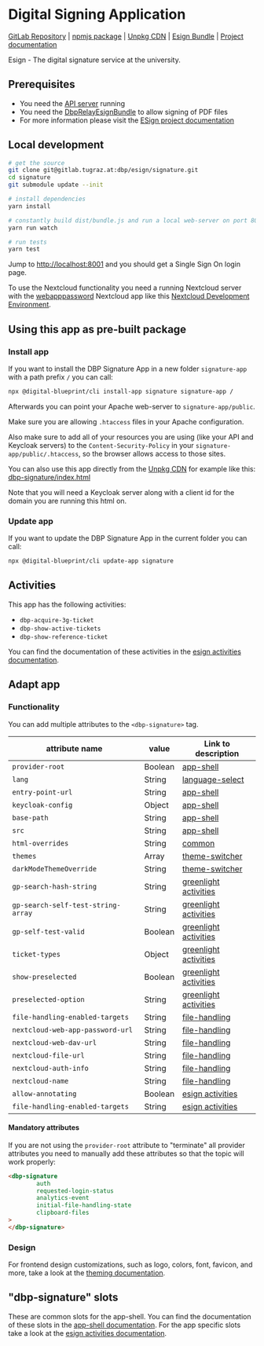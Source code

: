# Digital Signing Application

[GitLab Repository](https://gitlab.tugraz.at/dbp/esign/signature) |
[npmjs package](https://www.npmjs.com/package/@dbp-topics/signature) |
[Unpkg CDN](https://unpkg.com/browse/@dbp-topics/signature/) |
[Esign Bundle](https://gitlab.tugraz.at/dbp/esign/dbp-relay-esign-bundle) |
[Project documentation](https://dbp-demo.tugraz.at/site/software/esign.html)

Esign - The digital signature service at the university.

## Prerequisites

- You need the [API server](https://gitlab.tugraz.at/dbp/relay/dbp-relay-server-template) running
- You need the [DbpRelayEsignBundle](https://gitlab.tugraz.at/dbp/esign/dbp-relay-esign-bundle) to allow signing of PDF files
- For more information please visit the [ESign project documentation](https://dbp-demo.tugraz.at/site/software/esign.html)

## Local development

```bash
# get the source
git clone git@gitlab.tugraz.at:dbp/esign/signature.git
cd signature
git submodule update --init

# install dependencies
yarn install

# constantly build dist/bundle.js and run a local web-server on port 8001 
yarn run watch

# run tests
yarn test
```

Jump to <http://localhost:8001> and you should get a Single Sign On login page.

To use the Nextcloud functionality you need a running Nextcloud server with the
[webapppassword](https://gitlab.tugraz.at/DBP/Middleware/Nextcloud/webapppassword) Nextcloud app like this
[Nextcloud Development Environment](https://gitlab.tugraz.at/DBP/Middleware/Nextcloud/webapppassword/-/tree/master/docker).

## Using this app as pre-built package

### Install app

If you want to install the DBP Signature App in a new folder `signature-app` with a path prefix `/` you can call:

```bash
npx @digital-blueprint/cli install-app signature signature-app /
```

Afterwards you can point your Apache web-server to `signature-app/public`.

Make sure you are allowing `.htaccess` files in your Apache configuration.

Also make sure to add all of your resources you are using (like your API and Keycloak servers) to the
`Content-Security-Policy` in your `signature-app/public/.htaccess`, so the browser allows access to those sites.

You can also use this app directly from the [Unpkg CDN](https://unpkg.com/browse/@dbp-topics/signature/)
for example like this: [dbp-signature/index.html](https://gitlab.tugraz.at/dbp/esign/signature/-/tree/master/examples/dbp-signature/index.html)

Note that you will need a Keycloak server along with a client id for the domain you are running this html on.

### Update app

If you want to update the DBP Signature App in the current folder you can call:

```bash
npx @digital-blueprint/cli update-app signature
```

## Activities

This app has the following activities:
- `dbp-acquire-3g-ticket`
- `dbp-show-active-tickets`
- `dbp-show-reference-ticket`

You can find the documentation of these activities in the [esign activities documentation](https://gitlab.tugraz.at/dbp/esign/signature/-/tree/master/src).

## Adapt app

### Functionality

You can add multiple attributes to the `<dbp-signature>` tag.

| attribute name | value | Link to description |
|----------------|-------| ------------|
| `provider-root` | Boolean | [app-shell](https://gitlab.tugraz.at/dbp/web-components/toolkit/-/tree/master/packages/app-shell#attributes) |
| `lang`         | String | [language-select](https://gitlab.tugraz.at/dbp/web-components/toolkit/-/tree/master/packages/language-select#attributes) | 
| `entry-point-url` | String | [app-shell](https://gitlab.tugraz.at/dbp/web-components/toolkit/-/tree/master/packages/app-shell#attributes) |
| `keycloak-config` | Object | [app-shell](https://gitlab.tugraz.at/dbp/web-components/toolkit/-/tree/master/packages/app-shell#attributes) |
| `base-path` | String | [app-shell](https://gitlab.tugraz.at/dbp/web-components/toolkit/-/tree/master/packages/app-shell#attributes) |
| `src` | String | [app-shell](https://gitlab.tugraz.at/dbp/web-components/toolkit/-/tree/master/packages/app-shell#attributes) |
| `html-overrides` | String | [common](https://gitlab.tugraz.at/dbp/web-components/toolkit/-/tree/master/packages/common#overriding-slots-in-nested-web-components) |
| `themes` | Array | [theme-switcher](https://gitlab.tugraz.at/dbp/web-components/toolkit/-/tree/master/packages/theme-switcher#themes-attribute) |
| `darkModeThemeOverride` | String | [theme-switcher](https://gitlab.tugraz.at/dbp/web-components/toolkit/-/tree/master/packages/theme-switcher#themes-attribute) |
| `gp-search-hash-string` | String | [greenlight activities](https://gitlab.tugraz.at/dbp/greenlight/greenlight/-/tree/main/src) |
| `gp-search-self-test-string-array` | String | [greenlight activities](https://gitlab.tugraz.at/dbp/greenlight/greenlight/-/tree/main/src) |
| `gp-self-test-valid` | Boolean | [greenlight activities](https://gitlab.tugraz.at/dbp/greenlight/greenlight/-/tree/main/src) |
| `ticket-types` | Object | [greenlight activities](https://gitlab.tugraz.at/dbp/greenlight/greenlight/-/tree/main/src#shared-attributes) |
| `show-preselected` | Boolean | [greenlight activities](https://gitlab.tugraz.at/dbp/greenlight/greenlight/-/tree/main/src) |
| `preselected-option` | String | [greenlight activities](https://gitlab.tugraz.at/dbp/greenlight/greenlight/-/tree/main/src) |
| `file-handling-enabled-targets` | String | [file-handling](https://gitlab.tugraz.at/dbp/web-components/toolkit/-/tree/master/packages/file-handling#attributes) |
| `nextcloud-web-app-password-url` | String | [file-handling](https://gitlab.tugraz.at/dbp/web-components/toolkit/-/tree/master/packages/file-handling#attributes) |
| `nextcloud-web-dav-url` | String | [file-handling](https://gitlab.tugraz.at/dbp/web-components/toolkit/-/tree/master/packages/file-handling#attributes) |
| `nextcloud-file-url` | String | [file-handling](https://gitlab.tugraz.at/dbp/web-components/toolkit/-/tree/master/packages/file-handling#attributes) |
| `nextcloud-auth-info` | String | [file-handling](https://gitlab.tugraz.at/dbp/web-components/toolkit/-/tree/master/packages/file-handling#attributes) |
| `nextcloud-name` | String | [file-handling](https://gitlab.tugraz.at/dbp/web-components/toolkit/-/tree/master/packages/file-handling#attributes) |
| `allow-annotating` | Boolean | [esign activities](https://gitlab.tugraz.at/dbp/esign/signature/-/tree/master/src) |
| `file-handling-enabled-targets` | String | [esign activities](https://gitlab.tugraz.at/dbp/esign/signature/-/tree/master/src) |

#### Mandatory attributes

If you are not using the `provider-root` attribute to "terminate" all provider attributes
you need to manually add these attributes so that the topic will work properly:

```html
<dbp-signature
        auth
        requested-login-status
        analytics-event
        initial-file-handling-state
        clipboard-files
>
</dbp-signature>
```

### Design

For frontend design customizations, such as logo, colors, font, favicon, and more, take a look at the [theming documentation](https://dbp-demo.tugraz.at/dev-guide/frontend/theming/).

## "dbp-signature" slots

These are common slots for the app-shell. You can find the documentation of these slots in the [app-shell documentation](https://gitlab.tugraz.at/dbp/web-components/toolkit/-/tree/master/packages/app-shell).
For the app specific slots take a look at the [esign activities documentation](https://gitlab.tugraz.at/dbp/esign/signature/-/tree/master/src).

